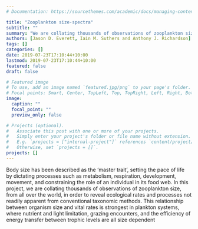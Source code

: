 ```yaml
---
# Documentation: https://sourcethemes.com/academic/docs/managing-content/

title: "Zooplankton size-spectra"
subtitle: ""
summary: "We are collating thousands of observations of zooplankton size, from all over the world, in order to reveal ecological rates and processes not readily apparent from conventional taxonomic methods"
authors: [Jason D. Everett, Iain M. Suthers and Anthony J. Richardson]
tags: []
categories: []
date: 2019-07-23T17:10:44+10:00
lastmod: 2019-07-23T17:10:44+10:00
featured: false
draft: false

# Featured image
# To use, add an image named `featured.jpg/png` to your page's folder.
# Focal points: Smart, Center, TopLeft, Top, TopRight, Left, Right, BottomLeft, Bottom, BottomRight.
image:
  caption: ""
  focal_point: ""
  preview_only: false

# Projects (optional).
#   Associate this post with one or more of your projects.
#   Simply enter your project's folder or file name without extension.
#   E.g. `projects = ["internal-project"]` references `content/project/deep-learning/index.md`.
#   Otherwise, set `projects = []`.
projects: []
---
```


Body size has been described as the ‘master trait’, setting the pace of life by dictating processes such as metabolism, respiration, development, movement, and constraining the role of an individual in its food web. In this project, we are collating thousands of observations of zooplankton size, from all over the world, in order to reveal ecological rates and processes not readily apparent from conventional taxonomic methods. This relationship between organism size and vital rates is strongest in plankton systems, where nutrient and light limitation, grazing encounters, and the efficiency of energy transfer between trophic levels are all size dependent 